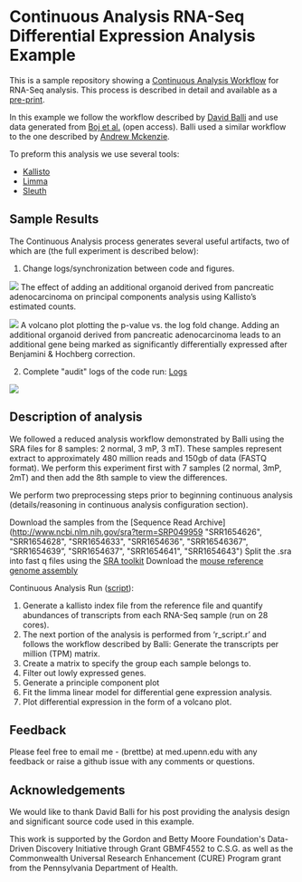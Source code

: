 # Continuous Analysis RNA-Seq Differential Expression Analysis Example

This is a sample repository showing a [Continuous Analysis Workflow](https://github.com/greenelab/continuous_analysis) for RNA-Seq analysis. This process is described in detail and available as a [pre-print](http://biorxiv.org/content/early/2016/06/01/056473).

In this example we follow the workflow described by [David Balli](https://benchtobioinformatics.wordpress.com/2015/07/10/using-kallisto-for-gene-expression-analysis-of-published-rnaseq-data/) and use data generated from [Boj et al.](http://www.cell.com/cell/abstract/S0092-8674(14)01592-X) (open access). Balli used a similar workflow to the one described by [Andrew Mckenzie](https://andrewtmckenzie.com/2015/05/12/how-to-run-kallisto-on-ncbi-sra-rna-seq-data-for-differential-expression-using-the-mac-terminal/).

To preform this analysis we use several tools:

* [Kallisto](https://pachterlab.github.io/kallisto/) 
* [Limma](https://www.bioconductor.org/packages/devel/bioc/vignettes/limma/inst/doc/usersguide.pdf)
* [Sleuth](http://pachterlab.github.io/sleuth/)

## Sample Results

The Continuous Analysis process generates several useful artifacts, two of which are (the full experiment is described below):

1. Change logs/synchronization between code and figures.

![](https://raw.githubusercontent.com/greenelab/continuous_analysis_rnaseq/master/references/pca.png)
The effect of adding an additional organoid derived from pancreatic adenocarcinoma on principal components analysis using Kallisto’s estimated counts.

![](https://raw.githubusercontent.com/greenelab/continuous_analysis_rnaseq/master/references/volcano.png)
A volcano plot plotting the p-value vs. the log fold change. Adding an additional organoid derived from pancreatic adenocarcinoma leads to an additional gene being marked as significantly differentially expressed after Benjamini & Hochberg correction.


2. Complete "audit" logs of the code run: [Logs](https://raw.githubusercontent.com/greenelab/continuous_analysis_rnaseq/master/references/full_logs.txt)

![](https://raw.githubusercontent.com/greenelab/continuous_analysis_rnaseq/master/references/logs.png)



## Description of analysis
We followed a reduced analysis workflow demonstrated by Balli using the SRA files for 8 samples: 2 normal, 3 mP, 3 mT). These samples represent extract to approximately 480 million reads and 150gb of data (FASTQ format). We perform this experiment first with 7 samples (2 normal, 3mP, 2mT) and then add the 8th sample to view the differences.

We perform two preprocessing steps prior to beginning continuous analysis (details/reasoning in continuous analysis configuration section).

Download the samples from the [Sequence Read Archive](http://www.ncbi.nlm.nih.gov/sra?term=SRP049959 "SRR1654626", "SRR1654628", "SRR1654633", "SRR1654636", "SRR16546367", “SRR1654639”, "SRR1654637", "SRR1654641", "SRR1654643")
Split the .sra into fast q files using the [SRA toolkit](http://www.ncbi.nlm.nih.gov/Traces/sra/sra.cgi?view=toolkit_doc)
Download the [mouse reference genome assembly](http://hgdownload.soe.ucsc.edu/goldenPath/mm10/bigZips/refMrna.fa.gz) 

Continuous Analysis Run ([script](https://github.com/greenelab/continuous_analysis_rnaseq/blob/master/.drone.yml)):

1. Generate a kallisto index file from the reference file and quantify abundances of transcripts from each RNA-Seq sample (run on 28 cores).
2. The next portion of the analysis is performed from ‘r_script.r’ and follows the workflow described by Balli: Generate the transcripts per million (TPM) matrix.
3. Create a matrix to specify the group each sample belongs to.
4. Filter out lowly expressed genes.
5. Generate a principle component plot
6. Fit the limma linear model for differential gene expression analysis.
7. Plot differential expression in the form of a volcano plot.


## Feedback

Please feel free to email me - (brettbe) at med.upenn.edu with any feedback or raise a github issue with any comments or questions.

## Acknowledgements

We would like to thank David Balli for his post providing the analysis design and significant source code used in this example.

This work is supported by the Gordon and Betty Moore Foundation's Data-Driven Discovery Initiative through Grant GBMF4552 to C.S.G. as well as the Commonwealth Universal Research Enhancement (CURE) Program grant from the Pennsylvania Department of Health.
